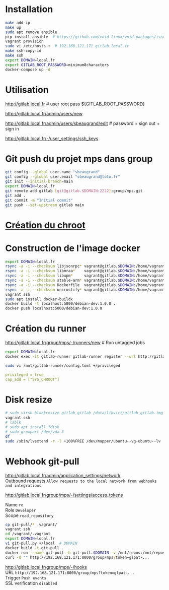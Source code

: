 # Installation
```sh
make add-ip
make up
sudo apt remove ansible
pip install ansible  # https://github.com/void-linux/void-packages/issues/47483
vagrant provision
sudo vi /etc/hosts +  # 192.168.121.171 gitlab.local.fr
make ssh-copy-id
make ssh
export DOMAIN=local.fr
export GITLAB_ROOT_PASSWORD=minimum8characters
docker-compose up -d
```

# Utilisation
http://gitlab.local.fr  # user root pass ${GITLAB_ROOT_PASSWORD}

http://gitlab.local.fr/admin/users/new

http://gitlab.local.fr/admin/users/sbeaugrand/edit  # password + sign out + sign in

http://gitlab.local.fr/-/user_settings/ssh_keys

# Git push du projet mps dans group
```sh
git config --global user.name "sbeaugrand"
git config --global user.email "sbeaugrand@toto.fr"
git init --initial-branch=main
export DOMAIN=local.fr
git remote add gitlab [git@gitlab.$DOMAIN:2222]:group/mps.git
git add .
git commit -m "Initial commit"
git push --set-upstream gitlab main
```

# [Création du chroot](../../mps/README.md#create-chroot)

# Construction de l'image docker
```sh
export DOMAIN=local.fr
rsync -a -i --checksum libjsonrpc* vagrant@gitlab.$DOMAIN:/home/vagrant/
rsync -a -i --checksum libmraa*    vagrant@gitlab.$DOMAIN:/home/vagrant/
rsync -a -i --checksum libupm*     vagrant@gitlab.$DOMAIN:/home/vagrant/
rsync -a -i --checksum stable-arm* vagrant@gitlab.$DOMAIN:/home/vagrant/
rsync -a -i --checksum Dockerfile  vagrant@gitlab.$DOMAIN:/home/vagrant/
rsync -a -i --checksum uncrustify* vagrant@gitlab.$DOMAIN:/home/vagrant/
vagrant ssh
sudo apt install docker-buildx
docker build -t localhost:5000/debian-dev:1.0.0 .
docker push localhost:5000/debian-dev:1.0.0
```

# Création du runner
http://gitlab.local.fr/group/mps/-/runners/new  # Run untagged jobs
```sh
export DOMAIN=local.fr
docker exec -it gitlab-runner gitlab-runner register --url http://gitlab.$DOMAIN --executor docker --docker-image "localhost:5000/debian-dev:1.0.0" --token ...
```
```sh
sudo vi /mnt/gitlab-runner/config.toml +/privileged
```
```yml
privileged = true
cap_add = ["SYS_CHROOT"]
```

# Disk resize
```sh
# sudo virsh blockresize gitlab_gitlab /data/libvirt/gitlab_gitlab.img 64G
vagrant ssh
# lsblk
# sudo apt install fdisk
# sudo growpart /dev/vda 3
df
sudo /sbin/lvextend -r -l +100%FREE /dev/mapper/ubuntu--vg-ubuntu--lv
```

# Webhook git-pull
http://gitlab.local.fr/admin/application_settings/network<br/>
Outbound requests `Allow requests to the local network from webhooks and integrations`

http://gitlab.local.fr/group/mps/-/settings/access_tokens

Name `ro`<br/>
Role `Developer`<br/>
Scope `read_repository`

```sh
cp git-pull/* .vagrant/
vagrant ssh
cd /vagrant/.vagrant
export DOMAIN=local.fr
vi git-pull.py +/local  # DOMAIN
docker build -t git-pull .
docker run --name git-pull -h git-pull.$DOMAIN -v /mnt/repos:/mnt/repos -p 0.0.0.0:8000:8000 --restart=unless-stopped -d git-pull
curl -d "" http://192.168.121.171:8000/group/mps?token=glpat-...
```
http://gitlab.local.fr/group/mps/-/hooks<br/>
URL `http://192.168.121.171:8000/group/mps?token=glpat-...`<br/>
Trigger `Push events`<br/>
SSL verification `disabled`
